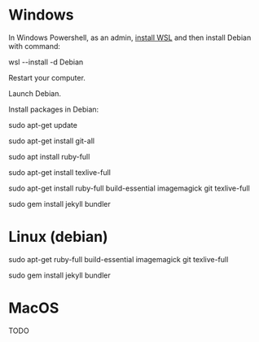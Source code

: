 # Windows

In Windows Powershell, as an admin, [install WSL](https://docs.microsoft.com/en-us/windows/wsl/install) and then install Debian with command:

wsl --install -d Debian

Restart your computer.

Launch Debian. 

Install packages in Debian: 

sudo apt-get update

sudo apt-get install git-all

sudo apt install ruby-full

sudo apt-get install texlive-full

sudo apt-get install ruby-full build-essential imagemagick git texlive-full

sudo gem install jekyll bundler

# Linux (debian)

sudo apt-get ruby-full build-essential imagemagick git texlive-full

sudo gem install jekyll bundler

# MacOS

TODO
